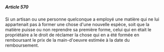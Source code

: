 ##### Article 570

Si un artisan ou une personne quelconque a employé une matière qui ne lui appartenait pas à former une chose d'une nouvelle espèce, soit que la matière puisse ou non reprendre sa première forme, celui qui en était le propriétaire a le droit de réclamer la chose qui en a été formée en remboursant le prix de la main-d'oeuvre estimée à la date du remboursement.


